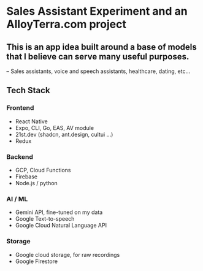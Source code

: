 # Sales Assistant Experiment and an AlloyTerra.com project

## This is an app idea built around a base of models that I believe can serve many useful purposes. 
– Sales assistants, voice and speech assistants, healthcare, dating, etc...  

## Tech Stack

### Frontend 
- React Native
- Expo, CLI, Go, EAS, AV module
- 21st.dev (shadcn, ant.design, cultui ...)
- Redux

### Backend
- GCP, Cloud Functions
- Firebase
- Node.js / python

### AI / ML
- Gemini API, fine-tuned on my data
- Google Text-to-speech
- Google Cloud Natural Language API

### Storage
- Google cloud storage, for raw recordings
- Google Firestore

